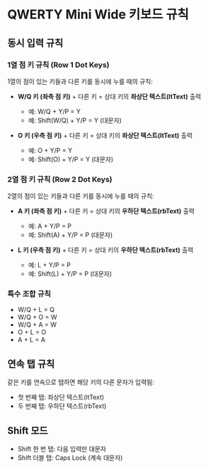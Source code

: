 # QWERTY Mini Wide 키보드 규칙

## 동시 입력 규칙

### 1열 점 키 규칙 (Row 1 Dot Keys)
1열의 점이 있는 키들과 다른 키를 동시에 누를 때의 규칙:

- **W/Q 키 (좌측 점 키)** + 다른 키 = 상대 키의 **좌상단 텍스트(ltText)** 출력
  - 예: W/Q + Y/P = Y
  - 예: Shift(W/Q) + Y/P = Y (대문자)
  
- **O 키 (우측 점 키)** + 다른 키 = 상대 키의 **좌상단 텍스트(ltText)** 출력
  - 예: O + Y/P = Y
  - 예: Shift(O) + Y/P = Y (대문자)

### 2열 점 키 규칙 (Row 2 Dot Keys)
2열의 점이 있는 키들과 다른 키를 동시에 누를 때의 규칙:

- **A 키 (좌측 점 키)** + 다른 키 = 상대 키의 **우하단 텍스트(rbText)** 출력
  - 예: A + Y/P = P
  - 예: Shift(A) + Y/P = P (대문자)
  
- **L 키 (우측 점 키)** + 다른 키 = 상대 키의 **우하단 텍스트(rbText)** 출력
  - 예: L + Y/P = P
  - 예: Shift(L) + Y/P = P (대문자)

### 특수 조합 규칙
- W/Q + L = Q
- W/Q + O = W
- W/Q + A = W
- O + L = O
- A + L = A

## 연속 탭 규칙
같은 키를 연속으로 탭하면 해당 키의 다른 문자가 입력됨:
- 첫 번째 탭: 좌상단 텍스트(ltText)
- 두 번째 탭: 우하단 텍스트(rbText)

## Shift 모드
- Shift 한 번 탭: 다음 입력만 대문자
- Shift 더블 탭: Caps Lock (계속 대문자)